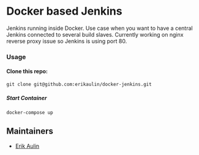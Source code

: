 # Docker based Jenkins

Jenkins running inside Docker. Use case when you want to have a central Jenkins connected to several build slaves.
Currently working on nginx reverse proxy issue so Jenkins is using port 80.

### Usage

#### Clone this repo:

    git clone git@github.com:erikaulin/docker-jenkins.git


##### Start Container

    docker-compose up

## Maintainers

* [Erik Aulin](mailto:erik@aulin.co)
